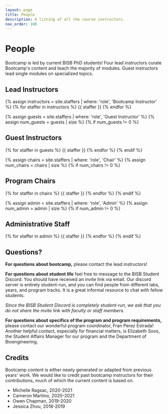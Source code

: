 ```yaml
---
layout: page
title: People
description: A listing of all the course instructors.
nav_order: 100
---
```


# People

Bootcamp is led by current BISB PhD students! Four lead instructors curate Bootcamp's content and teach the majority of modules. Guest instructors lead single modules on specialized topics.

## Lead Instructors

{% assign instructors = site.staffers | where: 'role', 'Bootcamp Instructor' %}
{% for staffer in instructors %}
{{ staffer }}
{% endfor %}

{% assign guests = site.staffers | where: 'role', 'Guest Instructor' %}
{% assign num_guests = guests | size %}
{% if num_guests != 0 %}

## Guest Instructors

{% for staffer in guests %}
{{ staffer }}
{% endfor %}
{% endif %}

{% assign chairs = site.staffers | where: 'role', 'Chair' %}
{% assign num_chairs = chairs | size %}
{% if num_chairs != 0 %}

## Program Chairs

{% for staffer in chairs %}
{{ staffer }}
{% endfor %}
{% endif %}

{% assign admin = site.staffers | where: 'role', 'Admin' %}
{% assign num_admin = admin | size %}
{% if num_admin != 0 %}

## Administrative Staff

{% for staffer in admin %}
{{ staffer }}
{% endfor %}
{% endif %}

## Questions?

**For questions about bootcamp,** please contact the lead instructors!

**For questions about student life** feel free to message to the BISB Student Discord. You should have received an invite link via email. Our discord server is entirely student-run, and you can find people from different labs, years, and program tracks. It is a great informal resource to chat with fellow students.

*Since the BISB Student Discord is completely student-run, we ask that you do not share the invite link with faculty or staff members.*

**For questions about specifics of the program and program requirements,** please contact our wonderful program coordinator, Fran Perez Estrada! Another helpful contact, especially for financial matters, is Elizabeth Soos, the Student Affairs Manager for our program and the Department of Bioengineering.

## Credits

Bootcamp content is either newly generated or adapted from previous years' work. We would like to credit past bootcamp instructors for their contributions, much of which the current content is based on.

- Michelle Ragsac, 2020-2021
- Cameron Martino, 2020-2021
- Owen Chapman, 2019-2020
- Jessica Zhou, 2018-2019

